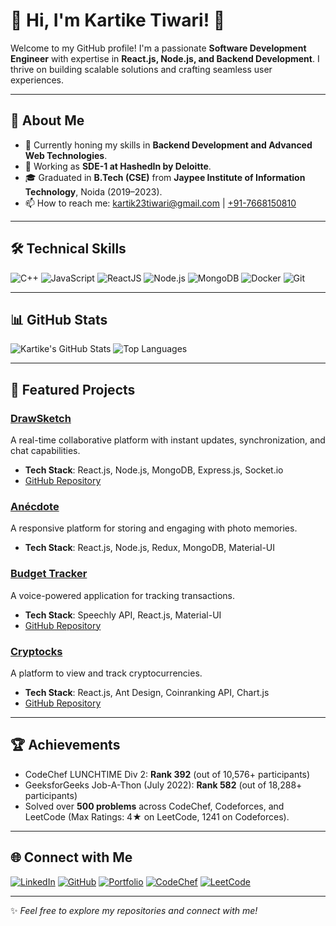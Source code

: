 # 🌟 Hi, I'm Kartike Tiwari! 👋

Welcome to my GitHub profile! I'm a passionate **Software Development Engineer** with expertise in **React.js, Node.js, and Backend Development**. I thrive on building scalable solutions and crafting seamless user experiences.

---

## 🚀 About Me
- 🌱 Currently honing my skills in **Backend Development and Advanced Web Technologies**.
- 💼 Working as **SDE-1 at HashedIn by Deloitte**.
- 🎓 Graduated in **B.Tech (CSE)** from **Jaypee Institute of Information Technology**, Noida (2019–2023).
- 📫 How to reach me: [kartik23tiwari@gmail.com](mailto:kartik23tiwari@gmail.com) | [+91-7668150810](tel:+91-7668150810)

---

## 🛠️ Technical Skills
![C++](https://img.shields.io/badge/-C++-blue?style=flat-square&logo=cplusplus)
![JavaScript](https://img.shields.io/badge/-JavaScript-yellow?style=flat-square&logo=javascript)
![ReactJS](https://img.shields.io/badge/-ReactJS-blue?style=flat-square&logo=react)
![Node.js](https://img.shields.io/badge/-Node.js-green?style=flat-square&logo=node.js)
![MongoDB](https://img.shields.io/badge/-MongoDB-brightgreen?style=flat-square&logo=mongodb)
![Docker](https://img.shields.io/badge/-Docker-blue?style=flat-square&logo=docker)
![Git](https://img.shields.io/badge/-Git-orange?style=flat-square&logo=git)

---

## 📊 GitHub Stats
![Kartike's GitHub Stats](https://github-readme-stats.vercel.app/api?username=23kartik&show_icons=true&theme=radical)
![Top Languages](https://github-readme-stats.vercel.app/api/top-langs/?username=23kartik&layout=compact&theme=radical)

---

## 🌟 Featured Projects
### [DrawSketch](https://sync-sketch-three.vercel.app/) 
A real-time collaborative platform with instant updates, synchronization, and chat capabilities.
- **Tech Stack**: React.js, Node.js, MongoDB, Express.js, Socket.io
- [GitHub Repository](https://github.com/23kartik/whiteboard_frontend)

### [Anécdote](https://github.com/23kartik/anecdotee)
A responsive platform for storing and engaging with photo memories.
- **Tech Stack**: React.js, Node.js, Redux, MongoDB, Material-UI

### [Budget Tracker](https://voicebudgetracker.netlify.app/)
A voice-powered application for tracking transactions.
- **Tech Stack**: Speechly API, React.js, Material-UI
- [GitHub Repository](https://github.com/23kartik/Budget_Tracker)

### [Cryptocks](https://cryptockks.netlify.app/)
A platform to view and track cryptocurrencies.
- **Tech Stack**: React.js, Ant Design, Coinranking API, Chart.js
- [GitHub Repository](https://github.com/23kartik/Cryptocks)

---

## 🏆 Achievements
- CodeChef LUNCHTIME Div 2: **Rank 392** (out of 10,576+ participants)
- GeeksforGeeks Job-A-Thon (July 2022): **Rank 582** (out of 18,288+ participants)
- Solved over **500 problems** across CodeChef, Codeforces, and LeetCode (Max Ratings: 4★ on LeetCode, 1241 on Codeforces).

---

## 🌐 Connect with Me
[![LinkedIn](https://img.shields.io/badge/-LinkedIn-blue?style=flat-square&logo=LinkedIn)](https://www.linkedin.com/in/kartike-tiwari/)
[![GitHub](https://img.shields.io/badge/-GitHub-black?style=flat-square&logo=github)](https://github.com/23kartik)
[![Portfolio](https://img.shields.io/badge/-Portfolio-orange?style=flat-square)](https://kartike-portfolio.vercel.app/)
[![CodeChef](https://img.shields.io/badge/-CodeChef-brightgreen?style=flat-square&logo=codechef)](https://www.codechef.com/users/kt50)
[![LeetCode](https://img.shields.io/badge/-LeetCode-black?style=flat-square&logo=leetcode)](https://leetcode.com/kartik23900/)

---

✨ _Feel free to explore my repositories and connect with me!_
